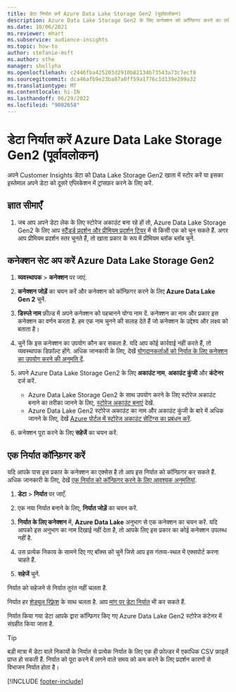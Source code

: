 ```yaml
---
title: डेटा निर्यात करें Azure Data Lake Storage Gen2 (पूर्वावलोकन)
description: Azure Data Lake Storage Gen2 के लिए कनेक्शन को कॉन्फ़िगर करने का तरीका जानें.
ms.date: 10/06/2021
ms.reviewer: mhart
ms.subservice: audience-insights
ms.topic: how-to
author: stefanie-msft
ms.author: sthe
manager: shellyha
ms.openlocfilehash: c2446fba425203d2910b82134b73543a73c7ecf8
ms.sourcegitcommit: dca46afb9e23ba87a0ff59a1776c1d139e209a32
ms.translationtype: MT
ms.contentlocale: hi-IN
ms.lasthandoff: 06/29/2022
ms.locfileid: "9082658"
---
```

# <a name="export-data-to-azure-data-lake-storage-gen2-preview"></a>डेटा निर्यात करें Azure Data Lake Storage Gen2 (पूर्वावलोकन)

अपने Customer Insights डेटा को Data Lake Storage Gen2 खाता में स्टोर करें या इसका इस्तेमाल अपने डेटा को दूसरे एप्लिकेशन में ट्रांसफ़र करने के लिए करें.

## <a name="known-limitations"></a>ज्ञात सीमाएँ

1. जब आप अपने डेटा लेक के लिए स्टोरेज अकाउंट बना रहे हों तो, Azure Data Lake Storage Gen2 के लिए आप [स्टैंडर्ड प्रदर्शन और प्रीमियम प्रदर्शन टियर](/azure/storage/blobs/create-data-lake-storage-account) में से किसी एक को चुन सकते हैं. अगर आप प्रीमियम प्रदर्शन स्तर चुनते हैं, तो खाता प्रकार के रूप में प्रीमियम ब्लॉक ब्लॉब चुनें.

## <a name="set-up-the-connection-to-azure-data-lake-storage-gen2"></a>कनेक्शन सेट अप करें Azure Data Lake Storage Gen2

1. **व्यवस्थापक** > **कनेक्शन** पर जाएं.

1. **कनेक्शन जोड़ें** का चयन करें और कनेक्शन को कॉन्फ़िगर करने के लिए **Azure Data Lake Gen 2** चुनें.

1. **डिस्प्ले नाम** फ़ील्ड में अपने कनेक्शन को पहचानने योग्य नाम दें. कनेक्शन का नाम और प्रकार इस कनेक्शन का वर्णन करता है. हम एक नाम चुनने की सलाह देते हैं जो कनेक्शन के उद्देश्य और लक्ष्य को बताता है।

1. चुनें कि इस कनेक्शन का उपयोग कौन कर सकता है. यदि आप कोई कार्रवाई नहीं करते हैं, तो व्यवस्थापक डिफ़ॉल्ट होंगे. अधिक जानकारी के लिए, देखें [योगदानकर्ताओं को निर्यात के लिए कनेक्शन का उपयोग करने की अनुमति दें](connections.md#allow-contributors-to-use-a-connection-for-exports).

1. अपने Azure Data Lake Storage Gen2 के लिए **अकाउंट नाम**, **अकाउंट कुंजी** और **कंटेनर** दर्ज करें.
    - Azure Data Lake Storage Gen2 के साथ उपयोग करने के लिए स्टोरेज अकाउंट बनाने का तरीका जानने के लिए, [स्टोरेज अकाउंट बनाएं](/azure/storage/blobs/create-data-lake-storage-account) देखें. 
    - Azure Data Lake Gen2 स्टोरेज अकाउंट का नाम और अकाउंट कुंजी के बारे में अधिक जानने के लिए, देखें [Azure पोर्टल में स्टोरेज अकाउंट सेटिंग्स का प्रबंधन करें](/azure/storage/common/storage-account-manage).

1. कनेक्शन पूरा करने के लिए **सहेजें** का चयन करें.

## <a name="configure-an-export"></a>एक निर्यात कॉन्फ़िगर करें

यदि आपके पास इस प्रकार के कनेक्शन का एक्सेस है तो आप इस निर्यात को कॉन्फ़िगर कर सकते हैं. अधिक जानकारी के लिए, देखें [एक निर्यात को कॉन्फ़िगर करने के लिए आवश्यक अनुमतियां](export-destinations.md#set-up-a-new-export).

1. **डेटा** > **निर्यात** पर जाएँ.

1. एक नया निर्यात बनाने के लिए, **निर्यात जोड़ें** का चयन करें.

1. **निर्यात के लिए कनेक्शन** में, **Azure Data Lake** अनुभाग से एक कनेक्शन का चयन करें. यदि आपको इस अनुभाग का नाम दिखाई नहीं देता है, तो आपके लिए इस प्रकार का कोई कनेक्शन उपलब्ध नहीं है.

1. उस प्रत्येक निकाय के सामने दिए गए बॉक्स को चुनें जिसे आप इस गंतव्य-स्थल में एक्सपोर्ट करना चाहते हैं.

1. **सहेजें** चुनें.

निर्यात को सहेजने से निर्यात तुरंत नहीं चलता है.

निर्यात हर [शेड्यूल रिफ़्रेश](system.md#schedule-tab) के साथ चलता है.
आप [मांग पर डेटा निर्यात](export-destinations.md#run-exports-on-demand) भी कर सकते हैं.

निर्यात किया गया डेटा आपके द्वारा कॉन्फ़िगर किए गए Azure Data Lake Gen2 स्टोरेज कंटेनर में संग्रहीत किया जाता है.

> [!TIP]
> बड़ी मात्रा में डेटा वाले निकायों के निर्यात से प्रत्येक निर्यात के लिए एक ही फ़ोल्डर में एकाधिक CSV फ़ाइलें प्राप्त हो सकती हैं. निर्यात को पूरा करने में लगने वाले समय को कम करने के लिए प्रदर्शन कारणों से विभाजन निर्यात होता है।

[!INCLUDE [footer-include](includes/footer-banner.md)]
